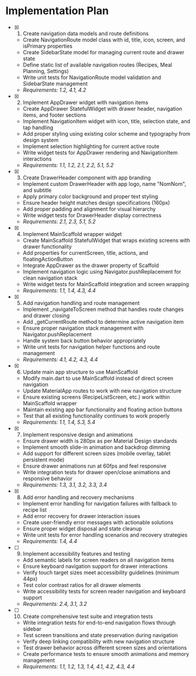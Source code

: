 # Implementation Plan

- [x] 1. Create navigation data models and route definitions
  - Create NavigationRoute model class with id, title, icon, screen, and isPrimary properties
  - Create SidebarState model for managing current route and drawer state
  - Define static list of available navigation routes (Recipes, Meal Planning, Settings)
  - Write unit tests for NavigationRoute model validation and SidebarState management
  - _Requirements: 1.2, 4.1, 4.2_

- [x] 2. Implement AppDrawer widget with navigation items
  - Create AppDrawer StatefulWidget with drawer header, navigation items, and footer sections
  - Implement NavigationItem widget with icon, title, selection state, and tap handling
  - Add proper styling using existing color scheme and typography from design system
  - Implement selection highlighting for current active route
  - Write widget tests for AppDrawer rendering and NavigationItem interactions
  - _Requirements: 1.1, 1.2, 2.1, 2.2, 5.1, 5.2_

- [x] 3. Create DrawerHeader component with app branding
  - Implement custom DrawerHeader with app logo, name "NomNom", and subtitle
  - Apply primary color background and proper text styling
  - Ensure header height matches design specifications (160px)
  - Add proper padding and alignment for visual hierarchy
  - Write widget tests for DrawerHeader display correctness
  - _Requirements: 2.1, 2.3, 5.1, 5.2_

- [x] 4. Implement MainScaffold wrapper widget
  - Create MainScaffold StatefulWidget that wraps existing screens with drawer functionality
  - Add properties for currentScreen, title, actions, and floatingActionButton
  - Integrate AppDrawer as the drawer property of Scaffold
  - Implement navigation logic using Navigator.pushReplacement for clean navigation stack
  - Write widget tests for MainScaffold integration and screen wrapping
  - _Requirements: 1.1, 1.4, 4.3, 4.4_

- [x] 5. Add navigation handling and route management
  - Implement _navigateToScreen method that handles route changes and drawer closing
  - Add _getCurrentRoute method to determine active navigation item
  - Ensure proper navigation stack management with Navigator.pushReplacement
  - Handle system back button behavior appropriately
  - Write unit tests for navigation helper functions and route management
  - _Requirements: 4.1, 4.2, 4.3, 4.4_

- [x] 6. Update main app structure to use MainScaffold
  - Modify main.dart to use MainScaffold instead of direct screen navigation
  - Update MaterialApp routes to work with new navigation structure
  - Ensure existing screens (RecipeListScreen, etc.) work within MainScaffold wrapper
  - Maintain existing app bar functionality and floating action buttons
  - Test that all existing functionality continues to work properly
  - _Requirements: 1.1, 1.4, 5.3, 5.4_

- [x] 7. Implement responsive design and animations
  - Ensure drawer width is 280px as per Material Design standards
  - Implement smooth slide-in animation and backdrop dimming
  - Add support for different screen sizes (mobile overlay, tablet persistent mode)
  - Ensure drawer animations run at 60fps and feel responsive
  - Write integration tests for drawer open/close animations and responsive behavior
  - _Requirements: 1.3, 3.1, 3.2, 3.3, 3.4_

- [x] 8. Add error handling and recovery mechanisms
  - Implement error handling for navigation failures with fallback to recipe list
  - Add error recovery for drawer interaction issues
  - Create user-friendly error messages with actionable solutions
  - Ensure proper widget disposal and state cleanup
  - Write unit tests for error handling scenarios and recovery strategies
  - _Requirements: 1.4, 4.4_

- [ ] 9. Implement accessibility features and testing
  - Add semantic labels for screen readers on all navigation items
  - Ensure keyboard navigation support for drawer interactions
  - Verify touch target sizes meet accessibility guidelines (minimum 44px)
  - Test color contrast ratios for all drawer elements
  - Write accessibility tests for screen reader navigation and keyboard support
  - _Requirements: 2.4, 3.1, 3.2_

- [ ] 10. Create comprehensive test suite and integration tests
  - Write integration tests for end-to-end navigation flows through sidebar
  - Test screen transitions and state preservation during navigation
  - Verify deep linking compatibility with new navigation structure
  - Test drawer behavior across different screen sizes and orientations
  - Create performance tests to ensure smooth animations and memory management
  - _Requirements: 1.1, 1.2, 1.3, 1.4, 4.1, 4.2, 4.3, 4.4_